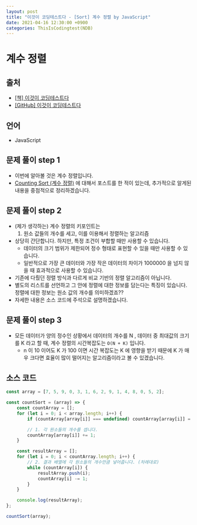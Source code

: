 ```yaml
---
layout: post
title: "이것이 코딩테스트다 - [Sort] 계수 정렬 by JavaScript"
date: 2021-04-16 12:30:00 +0900
categories: ThisIsCodingtest(NDB)
---
```


# 계수 정렬

## 출처

- [[책] 이것이 코딩테스트다](https://www.hanbit.co.kr/store/books/look.php?p_code=B8945183661)
- [[GitHub] 이것이 코딩테스트다](https://github.com/ndb796/python-for-coding-test)

## 언어

- JavaScript

## 문제 풀이 step 1

- 이번에 알아볼 것은 계수 정렬입니다.
- [Counting Sort (계수 정렬)](<https://qkrrlgh519.github.io/algorithm(sort)/2021/01/26/Algorithm-Sort-Counting.html>) 에 대해서 포스트를 한 적이 있는데, 추가적으로 알게된 내용을 중점적으로 정리하겠습니다.

## 문제 풀이 step 2

- (제가 생각하는) 계수 정렬의 키포인트는
  1. 원소 값들의 개수를 세고, 이를 이용해서 정렬하는 알고리즘
- 상당히 간단합니다. 하지만, 특정 조건이 부합할 때만 사용할 수 있습니다.
  - 데이터의 크기 범위가 제한되어 정수 형태로 표현할 수 있을 때만 사용할 수 있습니다.
  - 일반적으로 가장 큰 데이터와 가장 작은 데이터의 차이가 1000000 을 넘지 않을 때 효과적으로 사용할 수 있습니다.
- 기존에 다뤘던 정렬 방식과 다르게 비교 기반의 정렬 알고리즘이 아닙니다.
- 별도의 리스트를 선언하고 그 안에 정렬에 대한 정보를 담는다는 특징이 있습니다. 정렬에 대한 정보는 원소 값의 개수를 의미하겠죠??
- 자세한 내용은 소스 코드에 주석으로 설명하겠습니다.

## 문제 풀이 step 3

- 모든 데이터가 양의 정수인 상황에서 데이터의 개수를 N , 데이터 중 최대값의 크기를 K 라고 할 때, 계수 정렬의 시간복잡도는 `O(N + K)` 입니다.
  - n 이 10 이어도 K 가 100 이면 시간 복잡도는 K 에 영향을 받기 때문에 K 가 매우 크다면 효율이 많이 떨어지는 알고리즘이라고 볼 수 있겠습니다.

## 소스 코드

```jsx
const array = [7, 5, 9, 0, 3, 1, 6, 2, 9, 1, 4, 8, 0, 5, 2];

const countSort = (array) => {
	const countArray = [];
	for (let i = 0; i < array.length; i++) {
		if (countArray[array[i]] === undefined) countArray[array[i]] = 0;

		// 1. 각 원소들의 개수를 셉니다.
		countArray[array[i]] += 1;
	}

	const resultArray = [];
	for (let i = 0; i < countArray.length; i++) {
		// 2. 결과 배열에 각 원소들의 개수만큼 넣어줍니다. (차례대로)
		while (countArray[i]) {
			resultArray.push(i);
			countArray[i] -= 1;
		}
	}

	console.log(resultArray);
};

countSort(array);
```
